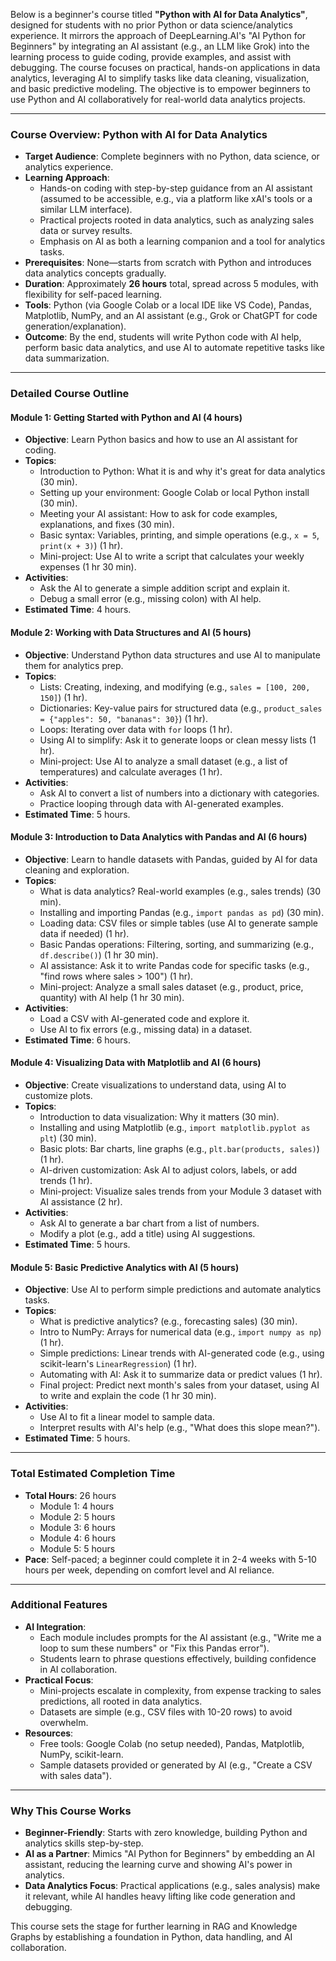 Below is a beginner's course titled **"Python with AI for Data Analytics"**, designed for students with no prior Python or data science/analytics experience. It mirrors the approach of DeepLearning.AI's "AI Python for Beginners" by integrating an AI assistant (e.g., an LLM like Grok) into the learning process to guide coding, provide examples, and assist with debugging. The course focuses on practical, hands-on applications in data analytics, leveraging AI to simplify tasks like data cleaning, visualization, and basic predictive modeling. The objective is to empower beginners to use Python and AI collaboratively for real-world data analytics projects.

---

### Course Overview: Python with AI for Data Analytics

- **Target Audience**: Complete beginners with no Python, data science, or analytics experience.
- **Learning Approach**:  
  - Hands-on coding with step-by-step guidance from an AI assistant (assumed to be accessible, e.g., via a platform like xAI's tools or a similar LLM interface).
  - Practical projects rooted in data analytics, such as analyzing sales data or survey results.
  - Emphasis on AI as both a learning companion and a tool for analytics tasks.
- **Prerequisites**: None—starts from scratch with Python and introduces data analytics concepts gradually.
- **Duration**: Approximately **26 hours** total, spread across 5 modules, with flexibility for self-paced learning.
- **Tools**: Python (via Google Colab or a local IDE like VS Code), Pandas, Matplotlib, NumPy, and an AI assistant (e.g., Grok or ChatGPT for code generation/explanation).
- **Outcome**: By the end, students will write Python code with AI help, perform basic data analytics, and use AI to automate repetitive tasks like data summarization.

---

### Detailed Course Outline

#### Module 1: Getting Started with Python and AI (4 hours)
- **Objective**: Learn Python basics and how to use an AI assistant for coding.
- **Topics**:
  - Introduction to Python: What it is and why it's great for data analytics (30 min).
  - Setting up your environment: Google Colab or local Python install (30 min).
  - Meeting your AI assistant: How to ask for code examples, explanations, and fixes (30 min).
  - Basic syntax: Variables, printing, and simple operations (e.g., `x = 5`, `print(x + 3)`) (1 hr).
  - Mini-project: Use AI to write a script that calculates your weekly expenses (1 hr 30 min).
- **Activities**:
  - Ask the AI to generate a simple addition script and explain it.
  - Debug a small error (e.g., missing colon) with AI help.
- **Estimated Time**: 4 hours.

#### Module 2: Working with Data Structures and AI (5 hours)
- **Objective**: Understand Python data structures and use AI to manipulate them for analytics prep.
- **Topics**:
  - Lists: Creating, indexing, and modifying (e.g., `sales = [100, 200, 150]`) (1 hr).
  - Dictionaries: Key-value pairs for structured data (e.g., `product_sales = {"apples": 50, "bananas": 30}`) (1 hr).
  - Loops: Iterating over data with `for` loops (1 hr).
  - Using AI to simplify: Ask it to generate loops or clean messy lists (1 hr).
  - Mini-project: Use AI to analyze a small dataset (e.g., a list of temperatures) and calculate averages (1 hr).
- **Activities**:
  - Ask AI to convert a list of numbers into a dictionary with categories.
  - Practice looping through data with AI-generated examples.
- **Estimated Time**: 5 hours.

#### Module 3: Introduction to Data Analytics with Pandas and AI (6 hours)
- **Objective**: Learn to handle datasets with Pandas, guided by AI for data cleaning and exploration.
- **Topics**:
  - What is data analytics? Real-world examples (e.g., sales trends) (30 min).
  - Installing and importing Pandas (e.g., `import pandas as pd`) (30 min).
  - Loading data: CSV files or simple tables (use AI to generate sample data if needed) (1 hr).
  - Basic Pandas operations: Filtering, sorting, and summarizing (e.g., `df.describe()`) (1 hr 30 min).
  - AI assistance: Ask it to write Pandas code for specific tasks (e.g., "find rows where sales > 100") (1 hr).
  - Mini-project: Analyze a small sales dataset (e.g., product, price, quantity) with AI help (1 hr 30 min).
- **Activities**:
  - Load a CSV with AI-generated code and explore it.
  - Use AI to fix errors (e.g., missing data) in a dataset.
- **Estimated Time**: 6 hours.

#### Module 4: Visualizing Data with Matplotlib and AI (6 hours)
- **Objective**: Create visualizations to understand data, using AI to customize plots.
- **Topics**:
  - Introduction to data visualization: Why it matters (30 min).
  - Installing and using Matplotlib (e.g., `import matplotlib.pyplot as plt`) (30 min).
  - Basic plots: Bar charts, line graphs (e.g., `plt.bar(products, sales)`) (1 hr).
  - AI-driven customization: Ask AI to adjust colors, labels, or add trends (1 hr).
  - Mini-project: Visualize sales trends from your Module 3 dataset with AI assistance (2 hr).
- **Activities**:
  - Ask AI to generate a bar chart from a list of numbers.
  - Modify a plot (e.g., add a title) using AI suggestions.
- **Estimated Time**: 5 hours.

#### Module 5: Basic Predictive Analytics with AI (5 hours)
- **Objective**: Use AI to perform simple predictions and automate analytics tasks.
- **Topics**:
  - What is predictive analytics? (e.g., forecasting sales) (30 min).
  - Intro to NumPy: Arrays for numerical data (e.g., `import numpy as np`) (1 hr).
  - Simple predictions: Linear trends with AI-generated code (e.g., using scikit-learn's `LinearRegression`) (1 hr).
  - Automating with AI: Ask it to summarize data or predict values (1 hr).
  - Final project: Predict next month's sales from your dataset, using AI to write and explain the code (1 hr 30 min).
- **Activities**:
  - Use AI to fit a linear model to sample data.
  - Interpret results with AI's help (e.g., "What does this slope mean?").
- **Estimated Time**: 5 hours.

---

### Total Estimated Completion Time
- **Total Hours**: 26 hours  
  - Module 1: 4 hours  
  - Module 2: 5 hours  
  - Module 3: 6 hours  
  - Module 4: 6 hours  
  - Module 5: 5 hours  
- **Pace**: Self-paced; a beginner could complete it in 2-4 weeks with 5-10 hours per week, depending on comfort level and AI reliance.

---

### Additional Features
- **AI Integration**:  
  - Each module includes prompts for the AI assistant (e.g., "Write me a loop to sum these numbers" or "Fix this Pandas error").  
  - Students learn to phrase questions effectively, building confidence in AI collaboration.
- **Practical Focus**:  
  - Mini-projects escalate in complexity, from expense tracking to sales predictions, all rooted in data analytics.  
  - Datasets are simple (e.g., CSV files with 10-20 rows) to avoid overwhelm.
- **Resources**:  
  - Free tools: Google Colab (no setup needed), Pandas, Matplotlib, NumPy, scikit-learn.  
  - Sample datasets provided or generated by AI (e.g., "Create a CSV with sales data").

---

### Why This Course Works
- **Beginner-Friendly**: Starts with zero knowledge, building Python and analytics skills step-by-step.
- **AI as a Partner**: Mimics "AI Python for Beginners" by embedding an AI assistant, reducing the learning curve and showing AI's power in analytics.
- **Data Analytics Focus**: Practical applications (e.g., sales analysis) make it relevant, while AI handles heavy lifting like code generation and debugging.

This course sets the stage for further learning in RAG and Knowledge Graphs  by establishing a foundation in Python, data handling, and AI collaboration.